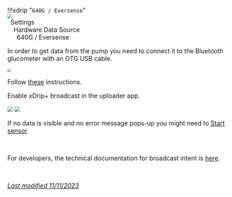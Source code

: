 !!!xdrip "`640G / Eversense`"  
    <img src="../../images/hamburger_menu.png" style="zoom:60%;" />  
    &ensp;Settings  
    &emsp;Hardware Data Source  
    &ensp;&emsp;640G / Eversense

In order to get data from the pump you need to connect it to the Bluetooth glucometer with an OTG USB cable.

<img src="../images/DS-M6xx.png" style="zoom:50%;" />

Follow [these](https://github.com/pazaan/600SeriesAndroidUploader) instructions.

Enable xDrip+ broadcast in the uploader app.

<img src="../images/600up1.png" style="zoom:75%;" />

<img src="../images/600up2.png" style="zoom:75%;" />

If no data is visible and no error message pops-up you might need to [Start sensor](../../use/startsensor/#followers-and-companion-apps).

</br>

For developers, the technical documentation for broadcast intent is [here](https://github.com/NightscoutFoundation/xDrip/blob/master/Documentation/technical/Incoming_Glucose_Broadcast.md).

</br>

[*Last modified 11/11/2023*](https://github.com/NightscoutFoundation/xDrip/releases/tag/2022.11.07)
